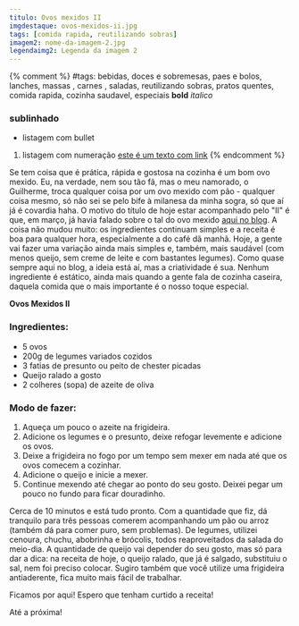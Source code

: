 ```yaml
---
titulo: Ovos mexidos II
imgdestaque: ovos-mexidos-ii.jpg
tags: [comida rapida, reutilizando sobras]
imagem2: nome-da-imagem-2.jpg
legendaimg2: Legenda da imagem 2
---
```

{% comment %}
#tags: bebidas, doces e sobremesas, paes e bolos, lanches, massas , carnes , saladas, reutilizando sobras, pratos quentes, comida rapida, cozinha saudavel, especiais
**bold**
*italico*
### sublinhado
* listagem com bullet
1. listagem com numeração
[este é um texto com link](https://www.enderecodolink.com)
{% endcomment %}

Se tem coisa que é prática, rápida e gostosa na cozinha é um bom ovo mexido. Eu, na verdade, nem sou tão fã, mas o meu namorado, o Guilherme, troca qualquer coisa por um ovo mexido com pão - qualquer coisa mesmo, só não sei se pelo bife à milanesa da minha sogra, só que aí já é covardia haha. O motivo do título de hoje estar acompanhado pelo "II" é que, em março, já havia falado sobre o tal do ovo mexido [aqui no blog](http://www.paneladepau.com.br/ovos-mexidos). A coisa não mudou muito: os ingredientes continuam simples e a receita é boa para qualquer hora, especialmente a do café dã manhã. Hoje, a gente vai fazer uma variação ainda mais simples e, também, mais saudável (com menos queijo, sem creme de leite e com bastantes legumes). Como quase sempre aqui no blog, a ideia está aí, mas a criatividade é sua. Nenhum ingrediente é estático, ainda mais quando a gente fala de cozinha caseira, daquela comida que o mais importante é o nosso toque especial.

**Ovos Mexidos II**

### Ingredientes:

* 5 ovos
* 200g de legumes variados cozidos
* 3 fatias de presunto ou peito de chester picadas
* Queijo ralado a gosto
* 2 colheres (sopa) de azeite de oliva

### Modo de fazer:

1. Aqueça um pouco o azeite na frigideira.
2. Adicione os legumes e o presunto, deixe refogar levemente e adicione os ovos.
3. Deixe a frigideira no fogo por um tempo sem mexer em nada até que os ovos comecem a cozinhar.
4. Adicione o queijo e inicie a mexer.
5. Continue mexendo até chegar ao ponto do seu gosto. Deixei pegar um pouco no fundo para ficar douradinho.

Cerca de 10 minutos e está tudo pronto. Com a quantidade que fiz, dá tranquilo para três pessoas comerem acompanhando um pão ou arroz (também dá para comer puro, sem problemas). De legumes, utilizei cenoura, chuchu, abobrinha e brócolis, todos reaproveitados da salada do meio-dia. A quantidade de queijo vai depender do seu gosto, mas só para dar a dica: na receita de hoje, o queijo ralado, que já é salgado, substituiu o sal, nem foi preciso colocar. Sugiro também que você utilize uma frigideira antiaderente, fica muito mais fácil de trabalhar.

Ficamos por aqui! Espero que tenham curtido a receita!

Até a próxima! 
